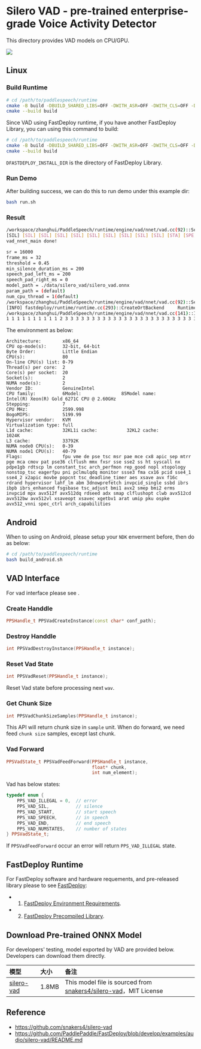 # Silero VAD - pre-trained enterprise-grade Voice Activity Detector

This directory provides VAD models on CPU/GPU.

![](https://user-images.githubusercontent.com/36505480/198026365-8da383e0-5398-4a12-b7f8-22c2c0059512.png)

## Linux

### Build Runtime
```bash
# cd /path/to/paddlespeech/runtime
cmake -B build -DBUILD_SHARED_LIBS=OFF -DWITH_ASR=OFF -DWITH_CLS=OFF -DWITH_VAD=ON
cmake --build build
```

Since VAD using FastDeploy runtime, if you have another FastDeploy Library, you can using this command to build:

```bash
# cd /path/to/paddlespeech/runtime
cmake -B build -DBUILD_SHARED_LIBS=OFF -DWITH_ASR=OFF -DWITH_CLS=OFF -DWITH_VAD=ON -DFASTDEPLOY_INSTALL_DIR=/workspace/zhanghui/paddle/FastDeploy/build/Linux/x86_64/install
cmake --build build
```

`DFASTDEPLOY_INSTALL_DIR` is the directory of FastDeploy Library.

### Run Demo

After building success, we can do this to run demo under this example dir:

```bash 
bash run.sh
```

### Result

```bash
/workspace/zhanghui/PaddleSpeech/runtime/engine/vad/nnet/vad.cc(92)::SetConfig  sr=16000 threshold=0.45 frame_ms=32 min_silence_duration_ms=200 speech_pad_left_ms=0 speech_pad_right_ms=0[INFO] fastdeploy/runtime/runtime.cc(293)::CreateOrtBackend     Runtime initialized with Backend::ORT in Device::CPU./workspace/zhanghui/PaddleSpeech/runtime/engine/vad/nnet/vad.cc(141)::Initialize        init done.
[SIL] [SIL] [SIL] [SIL] [SIL] [SIL] [SIL] [SIL] [SIL] [SIL] [STA] [SPE] [SPE] [SPE] [SPE] [SPE] [SPE] [SPE] [SPE] [SPE] [SPE] [SPE] [SPE] [SPE] [SPE] [SPE] [SPE] [SPE] [SPE] [SPE] [SPE] [SPE] [SPE] [SPE] [SPE] [SPE] [SPE] [SPE] [SPE] [SPE] [SPE] [SPE] [SPE] [SPE] [SPE] [SPE] [SPE] [SPE] [SPE] [SPE] [SPE] [SPE] [SPE] [SPE] [SPE] [SPE] [SPE] [SPE] [SPE] [SPE] [SPE] [SPE] [SPE] [SPE] [SPE] [SPE] [SPE] [SPE] [SPE] [SPE] [SIL] [SIL] [SIL] [SIL] [SIL] [SIL] [SIL] [END] [SIL] [SIL] [SIL] [SIL] [SIL] [SIL] [SIL] [SIL] [SIL] [SIL] [SIL] [SIL] [SIL] [SIL] [SIL] [SIL] [SIL] [SIL] [SIL] [SIL] [SIL] [SIL] [SIL] [SIL] [SIL] [STA] [SPE] [SPE] [SPE] [SPE] [SPE] [SPE] [SPE] [SPE] [SPE] [SPE] [SPE] [SPE] [SPE] [SPE] [SPE] [SPE] [SPE] [SPE] [SIL] [SIL] [SPE] [SPE] [SPE] [SPE] [SPE] [SPE] [SPE] [SPE] [SPE] [SPE] [SPE] [SPE] [SPE] [SPE] [SIL] [SIL] [SIL] [SIL] [SIL] [SIL] [SIL] [END] [SIL] [SIL] [SIL] [SIL] [SIL] [SIL] [SIL] [SIL] [SIL] [SIL] [SIL] [SIL] [SIL] [SIL] [SIL] [SIL] [SIL] [SIL] [SIL] [SIL] [SIL] [SIL] [SIL] [STA] [SPE] [SPE] [SPE] [SPE] [SPE] [SPE] [SPE] [SPE] [SPE] [SPE] [SPE] [SPE] [SPE] [SPE] [SPE] [SPE] [SPE] [SPE] [SPE] [SPE] [SPE] [SPE] [SPE] [SPE] [SPE] [SPE] [SPE] [SPE] [SPE] [SPE] [SPE] [SPE] [SPE] [SPE] [SPE] [SPE] [SPE] [SPE] [SPE] [SPE] [SPE] [SPE] [SPE] [SPE] [SPE] [SPE] [SPE] [SPE] [SPE] [SPE] [SPE] [SPE] [SPE] [SPE] [SPE] [SPE] [SPE] [SPE] [SPE] [SPE] [SPE] [SPE] [SPE] [SPE] [SPE] [SPE] [SPE] [SPE] [SPE] [SPE] [SIL] [SIL] [SIL] [SIL] [SIL] [SIL] [SIL] [END] [SIL] [SIL] [SIL] [SIL] [SIL] [SIL] [SIL] [SIL] [STA] [SPE] [SPE] [SPE] [SPE] [SPE] [SPE] [SPE] [SPE] [SPE] [SPE] [SPE] [SPE] [SIL] [SPE] [SPE] [SPE] [SPE] [SPE] [SPE] [SPE] [SPE] [SPE] [SPE] [SPE] [SPE] [SPE] [SPE] [SPE] [SPE] [SPE] [SPE] [SPE] [SPE] [SPE] [SPE] [SPE] [SPE] [SPE] [SPE] [SPE] [SPE] [SPE] [SPE] [SPE] [SPE] [SPE] [SPE] [SPE] [SPE] [SPE] [SPE] [SPE] [SPE] [SPE] [SPE] [SPE] [SPE] [SPE] [SPE] [SPE] [SPE] [SPE] [SPE] [SPE] [SPE] [SPE] [SPE] [SPE] [SPE] [SPE] [SIL] [SIL] [SIL] [SIL] [SIL] [SIL] [SIL] [END] [SIL] [SIL] [SIL] [SIL] [SIL] [SIL] [SIL] [SIL] [SIL] speak start: 0.32 s, end: 2.496 s | speak start: 3.296 s, end: 4.672 s | speak start: 5.408 s, end: 7.936 s | speak start: 8.192 s, end: 10.72 s   
vad_nnet_main done!

sr = 16000
frame_ms = 32
threshold = 0.45
min_silence_duration_ms = 200
speech_pad_left_ms = 200
speech_pad_right_ms = 0
model_path = ./data/silero_vad/silero_vad.onnx
param_path = (default)
num_cpu_thread = 1(default)
/workspace/zhanghui/PaddleSpeech/runtime/engine/vad/nnet/vad.cc(92)::SetConfig  sr=16000 threshold=0.45 frame_ms=32 min_silence_duration_ms=200 speech_pad_left_ms=200 speech_pad_right_ms=0
[INFO] fastdeploy/runtime/runtime.cc(293)::CreateOrtBackend     Runtime initialized with Backend::ORT in Device::CPU.
/workspace/zhanghui/PaddleSpeech/runtime/engine/vad/nnet/vad.cc(141)::Initialize        init done.
1 1 1 1 1 1 1 1 1 1 2 3 3 3 3 3 3 3 3 3 3 3 3 3 3 3 3 3 3 3 3 3 3 3 3 3 3 3 3 3 3 3 3 3 3 3 3 3 3 3 3 3 3 3 3 3 3 3 3 3 3 3 3 3 3 3 3 3 3 3 1 1 1 1 1 1 1 4 1 1 1 1 1 1 1 1 1 1 1 1 1 1 1 1 1 1 1 1 1 1 1 1 1 2 3 3 3 3 3 3 3 3 3 3 3 3 3 3 3 3 3 3 1 1 3 3 3 3 3 3 3 3 3 3 3 3 3 3 1 1 1 1 1 1 1 4 1 1 1 1 1 1 1 1 1 1 1 1 1 1 1 1 1 1 1 1 1 1 1 2 3 3 3 3 3 3 3 3 3 3 3 3 3 3 3 3 3 3 3 3 3 3 3 3 3 3 3 3 3 3 3 3 3 3 3 3 3 3 3 3 3 3 3 3 3 3 3 3 3 3 3 3 3 3 3 3 3 3 3 3 3 3 3 3 3 3 3 3 3 3 1 1 1 1 1 1 1 4 1 1 1 1 1 1 1 1 2 3 3 3 3 3 3 3 3 3 3 3 3 1 3 3 3 3 3 3 3 3 3 3 3 3 3 3 3 3 3 3 3 3 3 3 3 3 3 3 3 3 3 3 3 3 3 3 3 3 3 3 3 3 3 3 3 3 3 3 3 3 3 3 3 3 3 3 3 3 3 1 1 1 1 1 1 1 4 1 1 1 1 1 1 1 1 1 vad_interface_main done!
```

The environment as below:

```text
Architecture:        x86_64
CPU op-mode(s):      32-bit, 64-bit
Byte Order:          Little Endian
CPU(s):              80
On-line CPU(s) list: 0-79
Thread(s) per core:  2
Core(s) per socket:  20
Socket(s):           2
NUMA node(s):        2
Vendor ID:           GenuineIntel
CPU family:          6Model:               85Model name:          Intel(R) Xeon(R) Gold 6271C CPU @ 2.60GHz
Stepping:            7
CPU MHz:             2599.998
BogoMIPS:            5199.99
Hypervisor vendor:   KVM
Virtualization type: full
L1d cache:           32KL1i cache:           32KL2 cache:            1024K
L3 cache:            33792K
NUMA node0 CPU(s):   0-39
NUMA node1 CPU(s):   40-79
Flags:               fpu vme de pse tsc msr pae mce cx8 apic sep mtrr pge mca cmov pat pse36 clflush mmx fxsr sse sse2 ss ht syscall nx pdpe1gb rdtscp lm constant_tsc arch_perfmon rep_good nopl xtopology nonstop_tsc eagerfpu pni pclmulqdq monitor ssse3 fma cx16 pcid sse4_1 sse4_2 x2apic movbe popcnt tsc_deadline_timer aes xsave avx f16c rdrand hypervisor lahf_lm abm 3dnowprefetch invpcid_single ssbd ibrs ibpb ibrs_enhanced fsgsbase tsc_adjust bmi1 avx2 smep bmi2 erms invpcid mpx avx512f avx512dq rdseed adx smap clflushopt clwb avx512cd avx512bw avx512vl xsaveopt xsavec xgetbv1 arat umip pku ospke avx512_vnni spec_ctrl arch_capabilities
```

## Android

When to using on Android, please setup your `NDK` enverment before, then do as below:

```bash
# cd /path/to/paddlespeech/runtime
bash build_android.sh
```

## VAD Interface

For vad interface please see [](../../engine/vad/interface/).

### Create Handdle

```c++
PPSHandle_t PPSVadCreateInstance(const char* conf_path);
```

### Destroy Handdle

```c++
int PPSVadDestroyInstance(PPSHandle_t instance);
```

### Reset Vad State

```c++
int PPSVadReset(PPSHandle_t instance);
```

Reset Vad state before processing next `wav`.

### Get Chunk Size

```c++
int PPSVadChunkSizeSamples(PPSHandle_t instance);
```

This API will return chunk size in `sample` unit.
When do forward, we need feed `chunk size` samples, except last chunk.

### Vad Forward

```c++
PPSVadState_t PPSVadFeedForward(PPSHandle_t instance,
                                float* chunk,
                                int num_element);
```

Vad has below states:
```c++
typedef enum {
    PPS_VAD_ILLEGAL = 0,  // error
    PPS_VAD_SIL,          // silence
    PPS_VAD_START,        // start speech
    PPS_VAD_SPEECH,       // in speech
    PPS_VAD_END,          // end speech
    PPS_VAD_NUMSTATES,    // number of states
} PPSVadState_t;
```

If `PPSVadFeedForward` occur an error will return `PPS_VAD_ILLEGAL` state.


## FastDeploy Runtime

For FastDeploy software and hardware requements, and pre-released library please to see [FastDeploy](https://github.com/PaddlePaddle/FastDeploy):

- 1. [FastDeploy Environment Requirements](https://github.com/PaddlePaddle/FastDeploy/docs/en/build_and_install/download_prebuilt_libraries.md).
- 2. [FastDeploy Precompiled Library](https://github.com/PaddlePaddle/FastDeploy/docs/en/build_and_install/download_prebuilt_libraries.md).


## Download Pre-trained ONNX Model

For developers' testing, model exported by VAD are provided below. Developers can download them directly.

| 模型                                                         | 大小  | 备注                                                         |
| :----------------------------------------------------------- | :---- | :----------------------------------------------------------- |
| [silero-vad](https://bj.bcebos.com/paddlehub/fastdeploy/silero_vad.tgz) | 1.8MB | This model file is sourced from [snakers4/silero-vad](https://github.com/snakers4/silero-vad)，MIT License |


## Reference
* https://github.com/snakers4/silero-vad
* https://github.com/PaddlePaddle/FastDeploy/blob/develop/examples/audio/silero-vad/README.md
